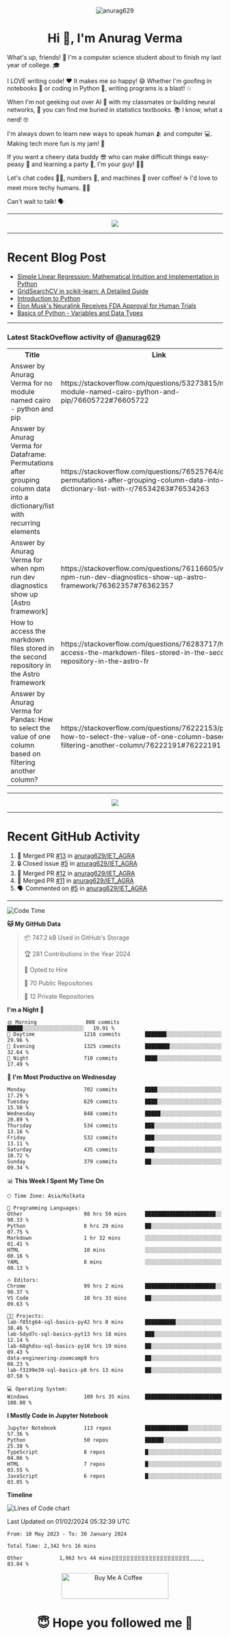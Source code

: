 

<p align="center"> <img src="https://komarev.com/ghpvc/?username=anurag629&label=Profile%20views&color=0e75b6&style=flat" alt="anurag629" /> </p>

<h1 align="center">Hi 👋, I'm Anurag Verma</h1>

What's up, friends! 👋 I'm a computer science student about to finish my last year of college. 🎓

I LOVE writing code! ❤️ It makes me so happy! 😄 Whether I'm goofing in notebooks 📓 or coding in Python 🐍, writing programs is a blast! 💥

When I'm not geeking out over AI 🤖 with my classmates or building neural networks, 🧠 you can find me buried in statistics textbooks. 📚 I know, what a nerd! 🤓

I'm always down to learn new ways to speak human 🫂 and computer 💻. Making tech more fun is my jam! 🍇

If you want a cheery data buddy 😎 who can make difficult things easy-peasy 🥝 and learning a party 🎉, I'm your guy! 🙋‍♂️

Let's chat codes 👨‍💻, numbers 🧮, and machines 🤖 over coffee! ☕ I'd love to meet more techy humans. 💁‍♂️

Can't wait to talk! 🗣️

---

<p align="center">
  <img src="https://spotify-github-profile.vercel.app/api/view.svg?uid=mwvywke3fo2gajpenodnmobfh&cover_image=true&theme=default&show_offline=false&background_color=121212&interchange=false&bar_color=53b14f&bar_color_cover=true">
</p>

---

# Recent Blog Post

<!-- BLOG-POST-LIST:START -->
- [Simple Linear Regression: Mathematical Intuition and Implementation in Python](https://codercops.tech/blog/machine-learning-algorithms/simple-linear-regression-mathematical-intuation)
- [GridSearchCV in scikit-learn: A Detailed Guide](https://codercops.tech/blog/gridsearchcv-in-scikit-learn-a-detailed-guide)
- [Introduction to Python](https://codercops.tech/blog/python-tutorial/introduction-to-python)
- [Elon Musk&#39;s Neuralink Receives FDA Approval for Human Trials](https://codercops.tech/blog/elon-musks-neuralink-receives-fda-approval-for-human-trials)
- [Basics of Python - Variables and Data Types](https://codercops.tech/blog/python-basics-of-python-variables-and-data-types)
<!-- BLOG-POST-LIST:END -->

---

### Latest StackOveflow activity of [@anurag629](https://github.com/anurag629)
<table>
  <tr><th>Title</th><th>Link</th></tr>
  <!-- STACKOVERFLOW:START --><tr><td>Answer by Anurag Verma for no module named cairo - python and pip</td><td>https://stackoverflow.com/questions/53273815/no-module-named-cairo-python-and-pip/76605722#76605722</td></tr><tr><td>Answer by Anurag Verma for Dataframe: Permutations after grouping column data into a dictionary/list with recurring elements</td><td>https://stackoverflow.com/questions/76525764/dataframe-permutations-after-grouping-column-data-into-a-dictionary-list-with-r/76534263#76534263</td></tr><tr><td>Answer by Anurag Verma for when npm run dev diagnostics show up [Astro framework]</td><td>https://stackoverflow.com/questions/76116605/when-npm-run-dev-diagnostics-show-up-astro-framework/76362357#76362357</td></tr><tr><td>How to access the markdown files stored in the second repository in the Astro framework</td><td>https://stackoverflow.com/questions/76283717/how-to-access-the-markdown-files-stored-in-the-second-repository-in-the-astro-fr</td></tr><tr><td>Answer by Anurag Verma for Pandas: How to select the value of one column based on filtering another column?</td><td>https://stackoverflow.com/questions/76222153/pandas-how-to-select-the-value-of-one-column-based-on-filtering-another-column/76222191#76222191</td></tr><!-- STACKOVERFLOW:END -->
</table>

---

<p align="center">
  <img alig src="https://github-profile-trophy.vercel.app/?username=anurag629&theme=onedark&column=-1" />
</p>

---

# Recent GitHub Activity
<!--START_SECTION:activity-->
1. 🎉 Merged PR [#13](https://github.com/anurag629/IET_AGRA/pull/13) in [anurag629/IET_AGRA](https://github.com/anurag629/IET_AGRA)
2. 🔒 Closed issue [#5](https://github.com/anurag629/IET_AGRA/issues/5) in [anurag629/IET_AGRA](https://github.com/anurag629/IET_AGRA)
3. 🎉 Merged PR [#12](https://github.com/anurag629/IET_AGRA/pull/12) in [anurag629/IET_AGRA](https://github.com/anurag629/IET_AGRA)
4. 🎉 Merged PR [#11](https://github.com/anurag629/IET_AGRA/pull/11) in [anurag629/IET_AGRA](https://github.com/anurag629/IET_AGRA)
5. 🗣 Commented on [#5](https://github.com/anurag629/IET_AGRA/issues/5#issuecomment-1854540580) in [anurag629/IET_AGRA](https://github.com/anurag629/IET_AGRA)
<!--END_SECTION:activity-->

---

<!--START_SECTION:waka-->
![Code Time](http://img.shields.io/badge/Code%20Time-2%2C362%20hrs%2044%20mins-blue)

**🐱 My GitHub Data** 

> 📦 747.2 kB Used in GitHub's Storage 
 > 
> 🏆 281 Contributions in the Year 2024
 > 
> 💼 Opted to Hire
 > 
> 📜 70 Public Repositories 
 > 
> 🔑 12 Private Repositories 
 > 
**I'm a Night 🦉** 

```text
🌞 Morning                808 commits         █████░░░░░░░░░░░░░░░░░░░░   19.91 % 
🌆 Daytime                1216 commits        ███████░░░░░░░░░░░░░░░░░░   29.96 % 
🌃 Evening                1325 commits        ████████░░░░░░░░░░░░░░░░░   32.64 % 
🌙 Night                  710 commits         ████░░░░░░░░░░░░░░░░░░░░░   17.49 % 
```
📅 **I'm Most Productive on Wednesday** 

```text
Monday                   702 commits         ████░░░░░░░░░░░░░░░░░░░░░   17.29 % 
Tuesday                  629 commits         ████░░░░░░░░░░░░░░░░░░░░░   15.50 % 
Wednesday                848 commits         █████░░░░░░░░░░░░░░░░░░░░   20.89 % 
Thursday                 534 commits         ███░░░░░░░░░░░░░░░░░░░░░░   13.16 % 
Friday                   532 commits         ███░░░░░░░░░░░░░░░░░░░░░░   13.11 % 
Saturday                 435 commits         ███░░░░░░░░░░░░░░░░░░░░░░   10.72 % 
Sunday                   379 commits         ██░░░░░░░░░░░░░░░░░░░░░░░   09.34 % 
```


📊 **This Week I Spent My Time On** 

```text
🕑︎ Time Zone: Asia/Kolkata

💬 Programming Languages: 
Other                    98 hrs 59 mins      ███████████████████████░░   90.33 % 
Python                   8 hrs 29 mins       ██░░░░░░░░░░░░░░░░░░░░░░░   07.75 % 
Markdown                 1 hr 32 mins        ░░░░░░░░░░░░░░░░░░░░░░░░░   01.41 % 
HTML                     10 mins             ░░░░░░░░░░░░░░░░░░░░░░░░░   00.16 % 
YAML                     8 mins              ░░░░░░░░░░░░░░░░░░░░░░░░░   00.13 % 

🔥 Editors: 
Chrome                   99 hrs 2 mins       ███████████████████████░░   90.37 % 
VS Code                  10 hrs 33 mins      ██░░░░░░░░░░░░░░░░░░░░░░░   09.63 % 

🐱‍💻 Projects: 
lab-f85tg64-sql-basics-py42 hrs 8 mins       ██████████░░░░░░░░░░░░░░░   38.46 % 
lab-5dyd7c-sql-basics-pyt13 hrs 18 mins      ███░░░░░░░░░░░░░░░░░░░░░░   12.14 % 
lab-68ghdsu-sql-basics-py10 hrs 19 mins      ██░░░░░░░░░░░░░░░░░░░░░░░   09.43 % 
data-engineering-zoomcamp9 hrs               ██░░░░░░░░░░░░░░░░░░░░░░░   08.23 % 
lab-f3199e39-sql-basics-p8 hrs 13 mins       ██░░░░░░░░░░░░░░░░░░░░░░░   07.50 % 

💻 Operating System: 
Windows                  109 hrs 35 mins     █████████████████████████   100.00 % 
```

**I Mostly Code in Jupyter Notebook** 

```text
Jupyter Notebook         113 repos           ██████████████░░░░░░░░░░░   57.36 % 
Python                   50 repos            ██████░░░░░░░░░░░░░░░░░░░   25.38 % 
TypeScript               8 repos             █░░░░░░░░░░░░░░░░░░░░░░░░   04.06 % 
HTML                     7 repos             █░░░░░░░░░░░░░░░░░░░░░░░░   03.55 % 
JavaScript               6 repos             █░░░░░░░░░░░░░░░░░░░░░░░░   03.05 % 
```



**Timeline**

![Lines of Code chart](https://raw.githubusercontent.com/anurag629/anurag629/main/assets/bar_graph.png)


 Last Updated on 01/02/2024 05:32:39 UTC
<!--END_SECTION:waka-->

<!--START_SECTION:waka-simple-->

```text
From: 10 May 2023 - To: 30 January 2024

Total Time: 2,342 hrs 16 mins

Other            1,963 hrs 44 mins⣿⣿⣿⣿⣿⣿⣿⣿⣿⣿⣿⣿⣿⣿⣿⣿⣿⣿⣿⣿⣿⣀⣀⣀⣀   83.84 %
```

<!--END_SECTION:waka-simple-->

<p align="center"> 
<a href="https://www.buymeacoffee.com/anurag629" target="_blank"><img src="https://cdn.buymeacoffee.com/buttons/default-orange.png" alt="Buy Me A Coffee" height="60" width="250"></a>
</p>


<h1 align="center"> 😇 Hope you followed me 🥰  </h1>
